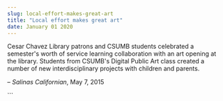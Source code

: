 ```yaml
---
slug: local-effort-makes-great-art
title: "Local effort makes great art"
date: January 01 2020
---
```


 
<p>
  Cesar Chavez Library patrons and CSUMB students celebrated a semester's worth
  of service learning collaboration with an art opening at the library. Students
  from CSUMB's Digital Public Art class created a number of new
  interdisciplinary projects with children and parents.
</p>
<p>– <em>Salinas Californian</em>, May 7, 2015</p>
```
